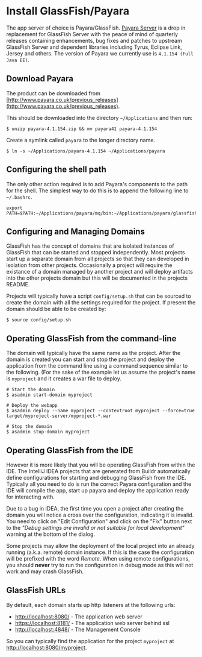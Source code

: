 # Install GlassFish/Payara

The app server of choice is Payara/GlassFish. [Payara Server](http://www.payara.co.uk/) is a drop in replacement for
GlassFish Server with the peace of mind of quarterly releases containing enhancements, bug fixes and patches to
upstream GlassFish Server and dependent libraries including Tyrus, Eclipse Link, Jersey and others. The version of
Payara we currently use is `4.1.154 (Full Java EE)`.

## Download Payara

The product can be downloaded from [http://www.payara.co.uk/previous_releases](http://www.payara.co.uk/previous_releases).

This should be downloaded into the directory `~/Applications` and then run:

    $ unzip payara-4.1.154.zip && mv payara41 payara-4.1.154

Create a symlink called `payara` to the longer directory name.

    $ ln -s ~/Applications/payara-4.1.154 ~/Applications/payara

## Configuring the shell path

The only other action required is to add Payara's components to the path for the shell. The simplest way to do this
is to append the following line to `~/.bashrc`.

    export PATH=$PATH:~/Applications/payara/mq/bin:~/Applications/payara/glassfish/bin

## Configuring and Managing Domains

GlassFish has the concept of domains that are isolated instances of GlassFish that can be started and stopped
independently. Most projects start up a separate domain from all projects so that they can developed in isolation
from other projects. Occasionally a project will require the existance of a domain managed by another project and
will deploy artifacts into the other projects domain but this will be documented in the projects README.

Projects will typically have a script `config/setup.sh` that can be sourced to create the domain with all the
settings required for the project. If present the domain should be able to be created by:

    $ source config/setup.sh

## Operating GlassFish from the command-line

The domain will typically have the same name as the project. After the domain is created you can start and stop the
project and deploy the application from the command line using a command sequence similar to the following. (For
the sake of the example let us assume the project's name is `myproject` and it creates a war file to deploy.

    # Start the domain
    $ asadmin start-domain myproject

    # Deploy the webapp
    $ asadmin deploy --name myproject --contextroot myproject --force=true target/myproject-server/myproject-*.war

    # Stop the domain
    $ asadmin stop-domain myproject

## Operating GlassFish from the IDE

However it is more likely that you will be operating GlassFish from within the IDE. The IntelliJ IDEA projects that
are generated from Buildr automatically define configurations for starting and debugging GlassFish from the IDE.
Typically all you need to do is run the correct Payara configuration and the IDE will compile the app, start up
payara and deploy the application ready for interacting with.

Due to a bug in IDEA, the first time you open a project after creating the domain you will notice a cross over the
configuration, indicating it is invalid. You need to click on "Edit Configuration"  and click on the "Fix" button
next to the _"Debug settings are invalid or not suitable for local development"_ warning at the bottom of the dialog.

Some projects may allow the deployment of the local project into an already running (a.k.a. remote) domain
instance. If this is the case the configuration will be prefixed with the word _Remote_. When using remote
configurations, you should **never** try to run the configuration in debug mode as this will not work and
may crash GlassFish.

## GlassFish URLs

By default, each domain starts up http listeners at the following urls:

* [http://localhost:8080/](http://localhost:8080/) - The application web server
* [https://localhost:8181/](https://localhost:8181/) - The application web server behind ssl
* [http://localhost:4848/](http://localhost:4848/) - The Management Console

So you can typically find the application for the project `myproject` at [http://localhost:8080/myproject](http://localhost:8080/myproject).
